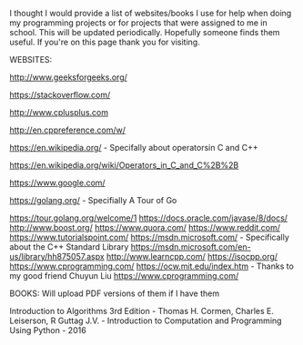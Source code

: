 I thought I would provide a list of websites/books I use for help when doing my programming projects
or for projects that were assigned to me in school. This will be updated periodically. Hopefully someone finds them useful.
If you're on this page thank you for visiting.

WEBSITES:

http://www.geeksforgeeks.org/

https://stackoverflow.com/

http://www.cplusplus.com

http://en.cppreference.com/w/

https://en.wikipedia.org/ - Specifally about operatorsin C and C++

https://en.wikipedia.org/wiki/Operators_in_C_and_C%2B%2B

https://www.google.com/

https://golang.org/ - Specifially A Tour of Go

https://tour.golang.org/welcome/1
https://docs.oracle.com/javase/8/docs/
http://www.boost.org/
https://www.quora.com/
https://www.reddit.com/
https://www.tutorialspoint.com/
https://msdn.microsoft.com/ - Specifically about the C++ Standard Library
https://msdn.microsoft.com/en-us/library/hh875057.aspx
http://www.learncpp.com/
https://isocpp.org/
https://www.cprogramming.com/
https://ocw.mit.edu/index.htm - Thanks to my good friend Chuyun Liu
https://www.cprogramming.com/

BOOKS: Will upload PDF versions of them if I have them

Introduction to Algorithms 3rd Edition - Thomas H. Cormen, Charles E. Leiserson, R
Guttag J.V. - Introduction to Computation and Programming Using Python - 2016
